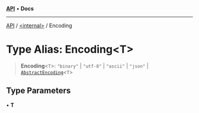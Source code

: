 [**API**](../../README.md) • **Docs**

***

[API](../../README.md) / [\<internal\>](../README.md) / Encoding

# Type Alias: Encoding\<T\>

> **Encoding**\<`T`\>: `"binary"` \| `"utf-8"` \| `"ascii"` \| `"json"` \| [`AbstractEncoding`](../interfaces/AbstractEncoding.md)\<`T`\>

## Type Parameters

• **T**
